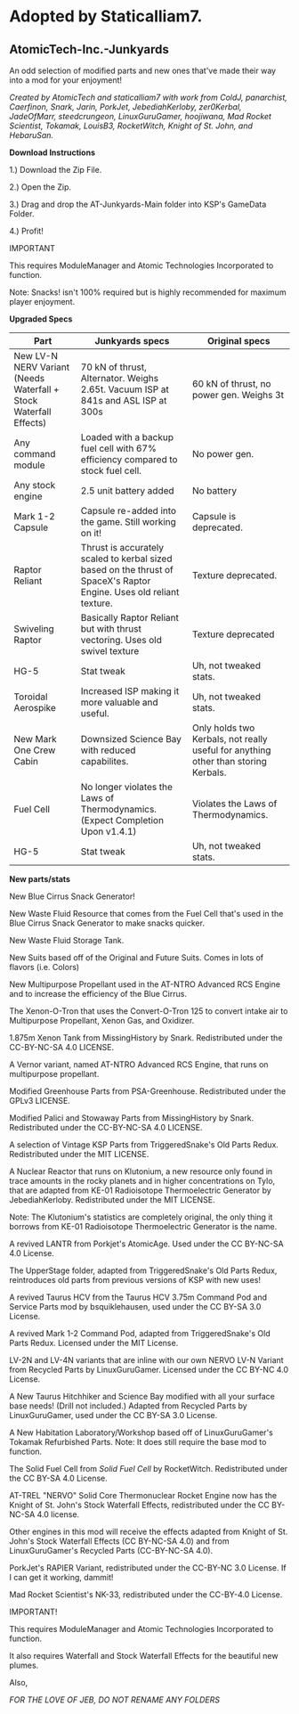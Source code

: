 # Adopted by Staticalliam7.

## AtomicTech-Inc.-Junkyards
An odd selection of modified parts and new ones that've made their way into a mod for your enjoyment!

*Created by AtomicTech and staticalliam7 with work from ColdJ, panarchist, Caerfinon, Snark, Jarin, PorkJet, JebediahKerloby, zer0Kerbal, JadeOfMarr, steedcrungeon, LinuxGuruGamer, hoojiwana, Mad Rocket Scientist, Tokamak, LouisB3, RocketWitch, Knight of St. John, and HebaruSan.*

**Download Instructions**

1.) Download the Zip File.

2.) Open the Zip.

3.) Drag and drop the AT-Junkyards-Main folder into KSP's GameData Folder.

4.) Profit!

IMPORTANT

This requires ModuleManager and Atomic Technologies Incorporated to function.

Note: Snacks! isn't 100% required but is highly recommended for maximum player enjoyment.


**Upgraded Specs**

| Part | Junkyards specs | Original specs |
|------|-----------------|----------------|
| New LV-N NERV Variant (Needs Waterfall + Stock Waterfall Effects) | 70 kN of thrust, Alternator. Weighs 2.65t. Vacuum ISP at 841s and ASL ISP at 300s | 60 kN of thrust, no power gen. Weighs 3t | 
| Any command module | Loaded with a backup fuel cell with 67% efficiency compared to stock fuel cell. | No power gen. |
| Any stock engine | 2.5 unit battery added | No battery | 
| Mark 1-2 Capsule | Capsule re-added into the game. Still working on it! | Capsule is deprecated. |
| Raptor Reliant | Thrust is accurately scaled to kerbal sized based on the thrust of SpaceX's Raptor Engine. Uses old reliant texture. | Texture deprecated.|
| Swiveling Raptor | Basically Raptor Reliant but with thrust vectoring. Uses old swivel texture | Texture deprecated |
| HG-5 | Stat tweak | Uh, not tweaked stats. |
| Toroidal Aerospike | Increased ISP making it more valuable and useful. | Uh, not tweaked stats. |
| New Mark One Crew Cabin | Downsized Science Bay with reduced capabilites. | Only holds two Kerbals, not really useful for anything other than storing Kerbals. |
| Fuel Cell | No longer violates the Laws of Thermodynamics. (Expect Completion Upon v1.4.1) | Violates the Laws of Thermodynamics. |
| HG-5 | Stat tweak | Uh, not tweaked stats. |


**New parts/stats**


New Blue Cirrus Snack Generator!

New Waste Fluid Resource that comes from the Fuel Cell that's used in the Blue Cirrus Snack Generator to make snacks quicker.

New Waste Fluid Storage Tank.

New Suits based off of the Original and Future Suits. Comes in lots of flavors (i.e. Colors)

New Multipurpose Propellant used in the AT-NTRO Advanced RCS Engine and to increase the efficiency of the Blue Cirrus.

The Xenon-O-Tron that uses the Convert-O-Tron 125 to convert intake air to Multipurpose Propellant, Xenon Gas, and Oxidizer.

1.875m Xenon Tank from MissingHistory by Snark. Redistributed under the CC-BY-NC-SA 4.0 LICENSE.

A Vernor variant, named AT-NTRO Advanced RCS Engine, that runs on multipurpose propellant.

Modified Greenhouse Parts from PSA-Greenhouse. Redistributed under the GPLv3 LICENSE.

Modified Palici and Stowaway Parts from MissingHistory by Snark. Redistributed under the CC-BY-NC-SA 4.0 LICENSE.

A selection of Vintage KSP Parts from TriggeredSnake's Old Parts Redux. Redistributed under the MIT LICENSE.

A Nuclear Reactor that runs on Klutonium, a new resource only found in trace amounts in the rocky planets and in higher concentrations on Tylo, that are adapted from KE-01 Radioisotope Thermoelectric Generator by JebediahKerloby. Redistributed under the MIT LICENSE.

Note: The Klutonium's statistics are completely original, the only thing it borrows from KE-01 Radioisotope Thermoelectric Generator is the name.

A revived LANTR from Porkjet's AtomicAge. Used under the CC BY-NC-SA 4.0 License.

The UpperStage folder, adapted from TriggeredSnake's Old Parts Redux, reintroduces old parts from previous versions of KSP with new uses!

A revived Taurus HCV from the Taurus HCV 3.75m Command Pod and Service Parts mod by bsquiklehausen, used under the CC BY-SA 3.0 License.

A revived Mark 1-2 Command Pod, adapted from TriggeredSnake's Old Parts Redux. Licensed under the MIT License.

LV-2N and LV-4N variants that are inline with our own NERVO LV-N Variant from Recycled Parts by LinuxGuruGamer. Licensed under the CC BY-NC 4.0 License.

A New Taurus Hitchhiker and Science Bay modified with all your surface base needs! (Drill not included.) Adapted from Recycled Parts by LinuxGuruGamer, used under the CC BY-SA 3.0 License.

A New Habitation Laboratory/Workshop based off of LinuxGuruGamer's Tokamak Refurbished Parts. Note: It does still require the base mod to function. 

The Solid Fuel Cell from *Solid Fuel Cell* by RocketWitch. Redistributed under the CC BY-SA 4.0 License.

AT-TREL "NERVO" Solid Core Thermonuclear Rocket Engine now has the Knight of St. John's Stock Waterfall Effects, redistributed under the CC BY-NC-SA 4.0 license.

Other engines in this mod will receive the effects adapted from Knight of St. John's Stock Waterfall Effects (CC BY-NC-SA 4.0) and from LinuxGuruGamer's Recycled Parts (CC-BY-NC-SA 4.0).

PorkJet's RAPIER Variant, redistributed under the CC-BY-NC 3.0 License. If I can get it working, dammit!

Mad Rocket Scientist's NK-33, redistributed under the CC-BY-4.0 License.

IMPORTANT!

This requires ModuleManager and Atomic Technologies Incorporated to function.



It also requires Waterfall and Stock Waterfall Effects for the beautiful new plumes.

Also,

*FOR THE LOVE OF JEB, DO NOT RENAME ANY FOLDERS*
